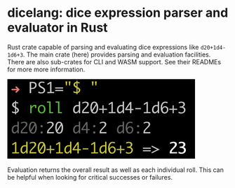 # dicelang: dice expression parser and evaluator in Rust

Rust crate capable of parsing and evaluating dice expressions like
`d20+1d4-1d6+3`. The main crate (here) provides parsing and evaluation
facilities. There are also sub-crates for CLI and WASM support. See their
READMEs for more more information.

![](media/cli-shot.png)

Evaluation returns the overall result as well as each individual roll. This can
be helpful when looking for critical successes or failures.
